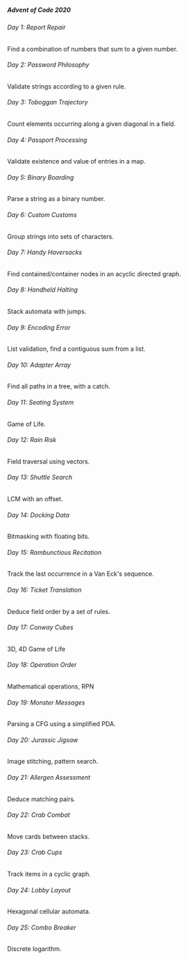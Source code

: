 ##### Advent of Code 2020

###### Day 1: Report Repair

Find a combination of numbers that sum to a given number.

###### Day 2: Password Philosophy

Validate strings according to a given rule.

###### Day 3: Toboggan Trajectory

Count elements occurring along a given diagonal in a field. 

###### Day 4: Passport Processing

Validate existence and value of entries in a map.

###### Day 5: Binary Boarding

Parse a string as a binary number.

###### Day 6: Custom Customs

Group strings into sets of characters.

###### Day 7: Handy Haversacks

Find contained/container nodes in an acyclic directed graph.

###### Day 8: Handheld Halting

Stack automata with jumps.

###### Day 9: Encoding Error

List validation, find a contiguous sum from a list.

###### Day 10: Adapter Array

Find all paths in a tree, with a catch.

###### Day 11: Seating System

Game of Life.

###### Day 12: Rain Risk

Field traversal using vectors.

###### Day 13: Shuttle Search

LCM with an offset. 

###### Day 14: Docking Data

Bitmasking with floating bits.

###### Day 15: Rambunctious Recitation

Track the last occurrence in a Van Eck's sequence.

###### Day 16: Ticket Translation

Deduce field order by a set of rules.

###### Day 17: Conway Cubes

3D, 4D Game of Life

###### Day 18: Operation Order

Mathematical operations, RPN

###### Day 19: Monster Messages

Parsing a CFG using a simplified PDA.

###### Day 20: Jurassic Jigsaw

Image stitching, pattern search.

###### Day 21: Allergen Assessment

Deduce matching pairs.

###### Day 22: Crab Combat

Move cards between stacks.

###### Day 23: Crab Cups

Track items in a cyclic graph.

###### Day 24: Lobby Layout

Hexagonal cellular automata.

###### Day 25: Combo Breaker

Discrete logarithm.
